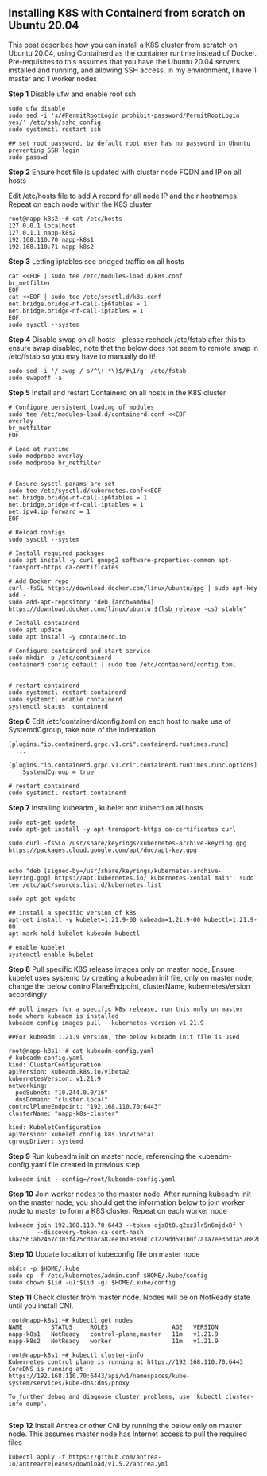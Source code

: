 ## Installing K8S with Containerd from scratch on Ubuntu 20.04

This post describes how you can install a K8S cluster from scratch on Ubuntu 20.04, using Containerd as the container runtime instead of Docker. Pre-requisites to this assumes that you have the Ubuntu 20.04 servers installed and running, and allowing SSH access. In my environment, I have 1 master and 1 worker nodes


**Step 1** Disable ufw and enable root ssh


```
sudo ufw disable
sudo sed -i 's/#PermitRootLogin prohibit-password/PermitRootLogin yes/' /etc/ssh/sshd_config
sudo systemctl restart ssh
```

```
## set root password, by default root user has no password in Ubuntu preventing SSH login
sudo passwd
```

**Step 2** Ensure host file is updated with cluster node FQDN and IP on all hosts

Edit /etc/hosts file to add A record for all node IP and their hostnames. Repeat on each node within the K8S cluster

```
root@napp-k8s2:~# cat /etc/hosts
127.0.0.1 localhost
127.0.1.1 napp-k8s2
192.168.110.70 napp-k8s1
192.168.110.71 napp-k8s2
```

**Step 3** Letting iptables see bridged traffic on all hosts

```
cat <<EOF | sudo tee /etc/modules-load.d/k8s.conf
br_netfilter
EOF
cat <<EOF | sudo tee /etc/sysctl.d/k8s.conf
net.bridge.bridge-nf-call-ip6tables = 1
net.bridge.bridge-nf-call-iptables = 1
EOF
sudo sysctl --system
```

**Step 4** Disable swap on all hosts - please recheck /etc/fstab after this to ensure swap disabled, note that the below does not seem to remote swap in /etc/fstab so you may have to manually do it!

```
sudo sed -i '/ swap / s/^\(.*\)$/#\1/g' /etc/fstab
sudo swapoff -a
```

**Step 5** Install and restart Containerd on all hosts in the K8S cluster

```
# Configure persistent loading of modules
sudo tee /etc/modules-load.d/containerd.conf <<EOF
overlay
br_netfilter
EOF

# Load at runtime
sudo modprobe overlay
sudo modprobe br_netfilter


# Ensure sysctl params are set
sudo tee /etc/sysctl.d/kubernetes.conf<<EOF
net.bridge.bridge-nf-call-ip6tables = 1
net.bridge.bridge-nf-call-iptables = 1
net.ipv4.ip_forward = 1
EOF

# Reload configs
sudo sysctl --system

# Install required packages
sudo apt install -y curl gnupg2 software-properties-common apt-transport-https ca-certificates

# Add Docker repo
curl -fsSL https://download.docker.com/linux/ubuntu/gpg | sudo apt-key add -
sudo add-apt-repository "deb [arch=amd64] https://download.docker.com/linux/ubuntu $(lsb_release -cs) stable"

# Install containerd
sudo apt update
sudo apt install -y containerd.io

# Configure containerd and start service
sudo mkdir -p /etc/containerd
containerd config default | sudo tee /etc/containerd/config.toml


# restart containerd
sudo systemctl restart containerd
sudo systemctl enable containerd
systemctl status  containerd

```

**Step 6** Edit /etc/containerd/config.toml on each host to make use of SystemdCgroup, take note of the indentation

```
[plugins."io.containerd.grpc.v1.cri".containerd.runtimes.runc]
  ...
  [plugins."io.containerd.grpc.v1.cri".containerd.runtimes.runc.options]
    SystemdCgroup = true

# restart containerd
sudo systemctl restart containerd

```

**Step 7** Installing kubeadm , kubelet and kubectl on all hosts

```
sudo apt-get update
sudo apt-get install -y apt-transport-https ca-certificates curl

sudo curl -fsSLo /usr/share/keyrings/kubernetes-archive-keyring.gpg https://packages.cloud.google.com/apt/doc/apt-key.gpg


echo "deb [signed-by=/usr/share/keyrings/kubernetes-archive-keyring.gpg] https://apt.kubernetes.io/ kubernetes-xenial main"| sudo tee /etc/apt/sources.list.d/kubernetes.list

sudo apt-get update

## install a specific version of k8s
apt-get install -y kubelet=1.21.9-00 kubeadm=1.21.9-00 kubectl=1.21.9-00
apt-mark hold kubelet kubeadm kubectl

# enable kubelet
systemctl enable kubelet

```

**Step 8** Pull specific K8S release images only on master node, Ensure kubelet uses systemd by creating a kubeadm init file, only on master node, change the below controlPlaneEndpoint, clusterName, kubernetesVersion accordingly

```
## pull images for a specific k8s release, run this only on master node where kubeadm is installed
kubeadm config images pull --kubernetes-version v1.21.9

##For kubeadm 1.21.9 version, the below kubeadm init file is used

root@napp-k8s1:~# cat kubeadm-config.yaml
# kubeadm-config.yaml
kind: ClusterConfiguration
apiVersion: kubeadm.k8s.io/v1beta2
kubernetesVersion: v1.21.9
networking:
  podSubnet: "10.244.0.0/16"
  dnsDomain: "cluster.local"
controlPlaneEndpoint: "192.168.110.70:6443"
clusterName: "napp-k8s-cluster"
---
kind: KubeletConfiguration
apiVersion: kubelet.config.k8s.io/v1beta1
cgroupDriver: systemd

```

**Step 9** Run kubeadm init on master node, referencing the kubeadm-config.yaml file created in previous step

```
kubeadm init --config=/root/kubeadm-config.yaml
```

**Step 10** Join worker nodes to the master node. After running kubeadm init on the master node, you should get the information below to join worker node to master to form a K8S cluster. Repeat on each worker node
```
kubeadm join 192.168.110.70:6443 --token cjs8t8.q2xz3lr5n6mjdx8f \
        --discovery-token-ca-cert-hash sha256:ab2467c303f425cd1aca87ee1619389d1c1229dd591b0f7a1a7ee3bd3a57682b

```

**Step 10** Update location of kubeconfig file on master node
```
mkdir -p $HOME/.kube
sudo cp -f /etc/kubernetes/admin.conf $HOME/.kube/config
sudo chown $(id -u):$(id -g) $HOME/.kube/config

```

**Step 11** Check cluster from master node. Nodes will be on NotReady state until you install CNI.
```
root@napp-k8s1:~# kubectl get nodes
NAME        STATUS     ROLES                  AGE   VERSION
napp-k8s1   NotReady   control-plane,master   11m   v1.21.9
napp-k8s2   NotReady   worker                 11m   v1.21.9

root@napp-k8s1:~# kubectl cluster-info
Kubernetes control plane is running at https://192.168.110.70:6443
CoreDNS is running at https://192.168.110.70:6443/api/v1/namespaces/kube-system/services/kube-dns:dns/proxy

To further debug and diagnose cluster problems, use 'kubectl cluster-info dump'.


```

**Step 12** Install Antrea or other CNI by running the below only on master node. This assumes master node has Internet access to pull the required files
```
kubectl apply -f https://github.com/antrea-io/antrea/releases/download/v1.5.2/antrea.yml 

```



